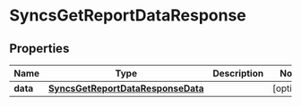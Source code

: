 

# SyncsGetReportDataResponse


## Properties

| Name | Type | Description | Notes |
|------------ | ------------- | ------------- | -------------|
|**data** | [**SyncsGetReportDataResponseData**](SyncsGetReportDataResponseData.md) |  |  [optional] |



